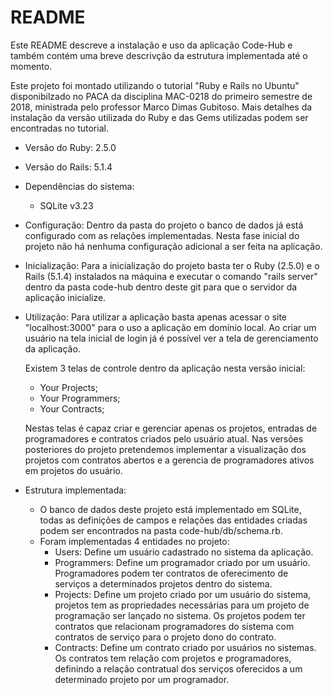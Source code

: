 # README

Este README descreve a instalação e uso da aplicação Code-Hub e também contém uma breve descrivção da estrutura implementada até o momento.

Este projeto foi montado utilizando o tutorial "Ruby e Rails no Ubuntu" disponibilzado no PACA da disciplina MAC-0218 do primeiro semestre de 2018, ministrada pelo professor Marco Dimas Gubitoso. Mais detalhes da instalação da versão utilizada do Ruby e das Gems utilizadas podem ser encontradas no tutorial.

* Versão do Ruby: 2.5.0
* Versão do Rails: 5.1.4

* Dependências do sistema:
  - SQLite v3.23

* Configuração:
  Dentro da pasta do projeto o banco de dados já está configurado com as relações implementadas.
  Nesta fase inicial do projeto não há nenhuma configuração adicional a ser feita na aplicação.

* Inicialização:
  Para a inicialização do projeto basta ter o Ruby (2.5.0) e o Rails (5.1.4) instalados na máquina e executar o comando "rails server" dentro da pasta code-hub dentro deste git para que o servidor da aplicação inicialize.

* Utilização:
  Para utilizar a aplicação basta apenas acessar o site "localhost:3000" para o uso a aplicação em domínio local.
  Ao criar um usuário na tela inicial de login já é possível ver a tela de gerenciamento da aplicação.
  
  Existem 3 telas de controle dentro da aplicação nesta versão inicial:
    - Your Projects;
    - Your Programmers;
    - Your Contracts;
  
  Nestas telas é capaz criar e gerenciar apenas os projetos, entradas de programadores e contratos criados pelo usuário atual.
  Nas versões posteriores do projeto pretendemos implementar a visualização dos projetos com contratos abertos e a gerencia de programadores ativos em projetos do usuário.
  
* Estrutura implementada:
  - O banco de dados deste projeto está implementado em SQLite, todas as definições de campos e relações das entidades criadas podem ser encontrados na pasta code-hub/db/schema.rb.
  - Foram implementadas 4 entidades no projeto:
    - Users: Define um usuário cadastrado no sistema da aplicação.
    - Programmers: Define um programador criado por um usuário. Programadores podem ter contratos de oferecimento de serviços a determinados projetos dentro do sistema.
    - Projects: Define um projeto criado por um usuário do sistema, projetos tem as propriedades necessárias para um projeto de programação ser lançado no sistema. Os projetos podem ter contratos que relacionam programadores do sistema com contratos de serviço para o projeto dono do contrato.
    - Contracts: Define um contrato criado por usuários no sistemas. Os contratos tem relação com projetos e programadores, definindo a relação contratual dos serviços oferecidos a um determinado projeto por um programador.
  
